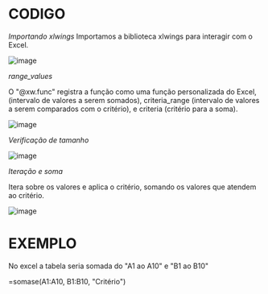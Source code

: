 # CODIGO

*Importando xlwings* Importamos a biblioteca xlwings para interagir com o Excel.

![image](https://github.com/user-attachments/assets/4b5443d8-2ade-48e0-af92-d74c15160d1f)

*range_values* 

O "@xw.func" registra a função como uma função personalizada do Excel, (intervalo de valores a serem somados), criteria_range (intervalo de valores a serem comparados com o critério), e criteria (critério para a soma).

![image](https://github.com/user-attachments/assets/4c3466e6-97fc-4592-9cf0-7c580186188a)

*Verificação de tamanho*

![image](https://github.com/user-attachments/assets/b360e618-135b-4049-9341-3a1f96616d20)

*Iteração e soma* 

Itera sobre os valores e aplica o critério, somando os valores que atendem ao critério.

![image](https://github.com/user-attachments/assets/6a2014ab-7aa0-483c-8c53-c77360cfc118)

# EXEMPLO

 No excel a tabela seria somada do "A1 ao A10" e "B1 ao B10"
 
 =somase(A1:A10, B1:B10, "Critério")
